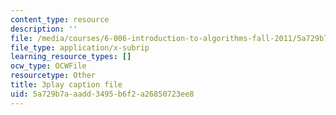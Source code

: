 ```yaml
---
content_type: resource
description: ''
file: /media/courses/6-006-introduction-to-algorithms-fall-2011/5a729b7aaadd3495b6f2a26850723ee8_tp4_UXaVyx8.srt
file_type: application/x-subrip
learning_resource_types: []
ocw_type: OCWFile
resourcetype: Other
title: 3play caption file
uid: 5a729b7a-aadd-3495-b6f2-a26850723ee8
---
```

